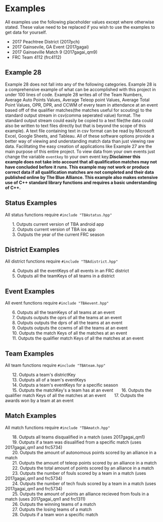 # Examples
All examples use the following placeholder values except where otherwise stated. These value need to be replaced if you wish to use the examples to get data for yourself.

* 2017 Peachtree District (2017pch)
* 2017 Gainsevile, GA Event (2017gagai)
* 2017 Gainseville Match 9 (2017gagai_qm9)
* FRC Team 4112 (frc4112)

## Example 28
Example 28 does not fall into any of the following categories. Example 28 is a comprehensive example of what can be accomplished with this project in under 100 lines of code. Example 28 writes all of the Team Numbers, Average Auto Points Values, Average Teleop point Values, Average Total Point Values, OPR, DPR, and CCWM of every team in attendance at an event based off of the qualifier matches(the matches useful for scouting) to the standard output stream in csv(comma seperated value) format. The standard output stream could easily be copied to a text file(the data could also be written to text files directly but that is beyond the scope of this example). A text file containing text in csv format can be read by Microsoft Excel, Google Sheets, and Tableau. All of these software options provide a better way of viewing and understanding match data than just viewing raw data. Facilitating the easy creation of applications like Example 27 are the main purpose of this entire project. To view data from your own events just change the variable `eventkey` to your own event key.**Disclaimer this example does not take into account that all qualification matches may not have concluded before it runs. This example may not work or produce correct data if all qualification matches are not completed and their data published online by The Blue Alliance. This example also makes extensive use of C++ standard library functions and requires a basic understanding of C++.**

## Status Examples
All status functions require `#include "TBAstatus.hpp"`

&nbsp;&nbsp;&nbsp;&nbsp;&nbsp;&nbsp;1. Outputs current version of TBA android app  
&nbsp;&nbsp;&nbsp;&nbsp;&nbsp;&nbsp;2. Outputs current version of TBA ios app  
&nbsp;&nbsp;&nbsp;&nbsp;&nbsp;&nbsp;3. Outputs the year of the current FRC season  

## District Examples
All district functions require `#include "TBAdistrict.hpp"`

&nbsp;&nbsp;&nbsp;&nbsp;&nbsp;&nbsp;4. Outputs all the eventKeys of all events in an FRC district  
&nbsp;&nbsp;&nbsp;&nbsp;&nbsp;&nbsp;5. Outputs all the teamKeys of all teams in a district  

## Event Examples
All event functions require `#include "TBAevent.hpp"`

&nbsp;&nbsp;&nbsp;&nbsp;&nbsp;&nbsp;6. Outputs all the teamKeys of all teams at an event  
&nbsp;&nbsp;&nbsp;&nbsp;&nbsp;&nbsp;7. Outputs outputs the oprs of all the teams at an event  
&nbsp;&nbsp;&nbsp;&nbsp;&nbsp;&nbsp;8. Outputs outputs the dprs of all the teams at an event  
&nbsp;&nbsp;&nbsp;&nbsp;&nbsp;&nbsp;9. Outputs outputs the ccwms of all the teams at an event  
&nbsp;&nbsp;&nbsp;&nbsp;&nbsp;&nbsp;10. Outputs the match Keys of all the matches at an event  
&nbsp;&nbsp;&nbsp;&nbsp;&nbsp;&nbsp;11. Outputs the qualifier match Keys of all the matches at an event

## Team Examples
All team functions require `#include "TBAteam.hpp"`

&nbsp;&nbsp;&nbsp;&nbsp;&nbsp;&nbsp;12. Outputs a team's districtKey  
&nbsp;&nbsp;&nbsp;&nbsp;&nbsp;&nbsp;13. Outputs all of a team's eventKeys  
&nbsp;&nbsp;&nbsp;&nbsp;&nbsp;&nbsp;14. Outputs a team's eventKeys for a specific season  
&nbsp;&nbsp;&nbsp;&nbsp;&nbsp;&nbsp;15. Outputs the matchKey's a team has at an event 
&nbsp;&nbsp;&nbsp;&nbsp;&nbsp;&nbsp;16. Outputs the qualifier match Keys of all the matches at an event 
&nbsp;&nbsp;&nbsp;&nbsp;&nbsp;&nbsp;17. Outputs the awards won by a team at an event  

## Match Examples
All match functions require `#include "TBAmatch.hpp"`

&nbsp;&nbsp;&nbsp;&nbsp;&nbsp;&nbsp;18. Outputs all teams disqualified in a match (uses 2017gagai_qm1)  
&nbsp;&nbsp;&nbsp;&nbsp;&nbsp;&nbsp;19. Outputs if a team was disualified from a specific match (uses 2017gagai_qm1 and frc5734)  
&nbsp;&nbsp;&nbsp;&nbsp;&nbsp;&nbsp;20. Outputs the amount of autonomous points scored by an alliance in a match  
&nbsp;&nbsp;&nbsp;&nbsp;&nbsp;&nbsp;21. Outputs the amount of teleop points scored by an alliance in a match  
&nbsp;&nbsp;&nbsp;&nbsp;&nbsp;&nbsp;22. Outputs the total amount of points scored by an alliance in a match  
&nbsp;&nbsp;&nbsp;&nbsp;&nbsp;&nbsp;23. Outputs the number of fouls scored by a team in a match (uses 2017gagai_qm1 and frc5734)  
&nbsp;&nbsp;&nbsp;&nbsp;&nbsp;&nbsp;24. Outputs the number of tech fouls scored by a team in a match (uses 2017gagai_qm1 and frc5734)  
&nbsp;&nbsp;&nbsp;&nbsp;&nbsp;&nbsp;25. Outputs the amount of points an alliance recieved from fouls in a match (uses 2017gagai_qm1 and frc1311)  
&nbsp;&nbsp;&nbsp;&nbsp;&nbsp;&nbsp;26. Outputs the winning teams of a match  
&nbsp;&nbsp;&nbsp;&nbsp;&nbsp;&nbsp;27. Outputs the losing teams of a match  
&nbsp;&nbsp;&nbsp;&nbsp;&nbsp;&nbsp;28. Outputs if a team won a specific match  